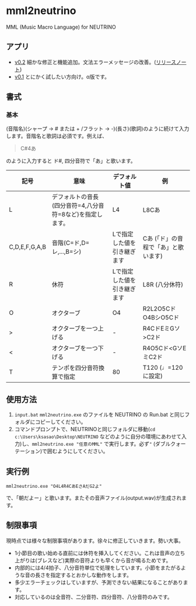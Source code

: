 # mml2neutrino
MML (Music Macro Language) for NEUTRINO

## アプリ
- [v0.2](https://github.com/ksasao/mml2neutrino/files/4251015/mml2neutrino_v0.2.zip) 細かな修正と機能追加。文法エラーメッセージの改善。([リリースノート](https://github.com/ksasao/mml2neutrino/releases/tag/v0.2))
- [v0.1](https://github.com/ksasao/mml2neutrino/files/4243814/v0.1.zip) とにかく試したい方向け。α版です。

## 書式
### 基本
(音階名)(シャープ → # または + /フラット → -)(長さ)(歌詞)のように続けて入力します。音階名と歌詞は必須です。例えば、

> C#4あ

のように入力すると ド#, 四分音符で「あ」と歌います。

|記号|意味|デフォルト値|例|
|---|---|---|---|
|L|デフォルトの音長(四分音符=4,八分音符=8など)を指定します。|L4|L8Cあ|
|C,D,E,F,G,A,B|音階(C=ド,D=レ,...,B=シ)|Lで指定した値を引き継ぎます|Cあ (「ド」の音程で「あ」と歌います)|
|R|休符|Lで指定した値を引き継ぎます|L8R (八分休符)|
|O|オクターブ|O4|R2L2O5CドO4BシO5Cド|
|>|オクターブを一つ上げる|-|R4CドEミGソ>C2ド|
|<|オクターブを一つ下げる|-|R4O5Cド<GソEミC2ド|
|T|テンポを四分音符換算で指定|80|T120 (♩=120 に設定)|

## 使用方法
1. ```input.bat``` ```mml2neutrino.exe``` のファイルを NEUTRINO の Run.bat と同じフォルダにコピーしてください。
2. コマンドプロンプトで、NEUTRINOと同じフォルダに移動(```cd c:\Users\ksasao\Desktop\NEUTRINO``` などのように自分の環境にあわせて入力)し、```mml2neutrino.exe "任意のMML"``` で実行します。必ず```"``` (ダブルクォーテーション)で囲むようにしてください。

## 実行例
```
mml2neutrino.exe "O4L4R4CあEさAだG2よ"
```
で、「朝だよー」と歌います。またその音声ファイル(output.wav)が生成されます。

## 制限事項
現時点では様々な制限事項があります。徐々に修正していきます。勢い大事。
- 1小節目の歌い始める直前には休符を挿入してください。これは音声の立ち上がりは(ブレスなど)実際の音符よりも早くから音が鳴るためです。
- 内部的には4/4拍子、八分音符単位で処理をしています。小節をまたがるような音の長さを指定するとおかしな動作をします。
- 多少エラーチェックはしていますが、予測できない結果になることがあります。
- 対応しているのは全音符、二分音符、四分音符、八分音符のみです。
